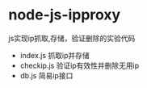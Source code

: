 # node-js-ipproxy 
js实现ip抓取,存储，验证删除的实验代码
- index.js 抓取ip并存储
- checkip.js 验证ip有效性并删除无用ip
- db.js 简易ip接口